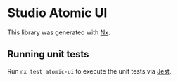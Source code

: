 # Studio Atomic UI

This library was generated with [Nx](https://nx.dev).

## Running unit tests

Run `nx test atomic-ui` to execute the unit tests via [Jest](https://jestjs.io).
